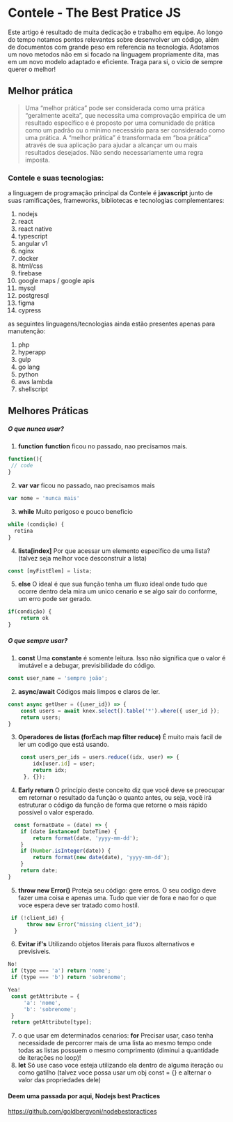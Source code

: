 # Contele - The Best Pratice JS

Este artigo é resultado de muita dedicação e trabalho em equipe. Ao longo do tempo notamos pontos relevantes sobre desenvolver um código, além de documentos com grande peso em referencia na tecnologia. Adotamos um novo metodos não em si focado na linguagem propriamente dita, mas em um novo modelo adaptado e eficiente.
Traga para si, o vicio de sempre querer o melhor!

## Melhor prática
> Uma “melhor prática” pode ser considerada como uma prática “geralmente aceita”, que necessita uma comprovação empírica de um resultado específico e é proposto por uma comunidade de prática como um padrão ou o mínimo necessário para ser considerado como uma prática. A “melhor prática” é transformada em “boa prática” através de sua aplicação para ajudar a alcançar um ou mais resultados desejados.
Não sendo necessariamente uma regra imposta.

### Contele e suas tecnologias:

a linguagem de programação principal da Contele é **javascript** junto de suas ramificações, frameworks, bibliotecas e tecnologias complementares:
1. nodejs
1. react
1. react native
1. typescript
1. angular v1
1. nginx 
1. docker
1. html/css 
1. firebase
1. google maps / google apis
1. mysql
1. postgresql
1. figma
1. cypress

as seguintes linguagens/tecnologias ainda estão presentes apenas para manutenção:

1. php
1. hyperapp
1. gulp
1. go lang
1. python
1. aws lambda
1. shellscript

## Melhores Práticas 
##### O que **nunca** usar?
   1. **function**
   **function** ficou no passado, nao precisamos mais.
```javascript
function(){
 // code
}
```
   2. **var**
   **var** ficou no passado, nao precisamos mais
```javascript
var nome = 'nunca mais'
```
   3. **while** 
   Muito perigoso e pouco beneficio
```javascript
while (condição) {
  rotina
}
```
   4. **lista[index]** 
   Por que acessar um elemento especifico de uma lista? (talvez seja melhor voce desconstruir a lista)
```javascript 
const [myFistElem] = lista;
```
   5. **else**
   O ideal é que sua função tenha um fluxo ideal onde tudo que ocorre dentro dela mira um unico cenario e se algo sair do conforme, um erro pode ser gerado.
```javascript 
if(condição) {
    return ok
}
```
##### O que **sempre** usar?
   1. **const** 
   Uma **constante** é somente leitura. Isso não significa que o valor é imutável e a debugar, previsibilidade do código.
```javascript 
const user_name = 'sempre joão';
```
   2. **async/await** 
   Códigos mais limpos e claros de ler.
```javascript 
const async getUser = ({user_id}) => {
    const users = await knex.select().table('*').where({ user_id });
    return users;
}
```
   3. **Operadores de listas (forEach map filter reduce)** 
   É muito mais facil de ler um codigo que está usando.
```javascript 
    const users_per_ids = users.reduce((idx, user) => {
        idx[user.id] = user;
        return idx;
     }, {});
```
   4. **Early return** 
   O princípio deste conceito diz que você deve se preocupar em retornar o resultado da função o quanto antes, ou seja, você irá estruturar o código da função de forma que retorne o mais rápido possível o valor esperado.
```javascript 
  const formatDate = (date) => {
    if (date instanceof DateTime) {
        return format(date, 'yyyy-mm-dd');
    }
    if (Number.isInteger(date)) {
        return format(new date(date), 'yyyy-mm-dd');
    }
    return date;
}
```
   5. **throw new Error()** 
   Proteja seu código: gere erros. O seu codigo deve fazer uma coisa e apenas uma. Tudo que vier de fora e nao for o que voce espera deve ser tratado como hostil. 
```javascript 
 if (!client_id) {
      throw new Error("missing client_id");
  }
```
   6. **Evitar if's** 
   Utilizando objetos literais para fluxos alternativos e previsiveis.
```javascript
No!
 if (type === 'a') return 'nome';
 if (type === 'b') return 'sobrenome';

Yea!
 const getAttribute = {
     'a': 'nome',
     'b': 'sobrenome';
 }
 return getAttribute[type];
```
   7. o que usar em determinados cenarios:
   **for** Precisar usar, caso tenha necessidade de percorrer mais de uma lista ao mesmo tempo onde todas as listas possuem o mesmo comprimento (diminui a quantidade de iterações no loop)!
   9. **let** 
   Só use caso voce esteja utilizando ela dentro de alguma iteração ou como gatilho (talvez voce possa usar um obj const = {} e alternar o valor das propriedades dele)

#### Deem uma passada por aqui, Nodejs best Practices 
https://github.com/goldbergyoni/nodebestpractices
